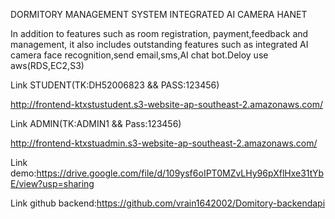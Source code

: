 DORMITORY MANAGEMENT SYSTEM INTEGRATED AI CAMERA HANET 

In addition to features such as room registration, payment,feedback and management, it also includes outstanding features such as  integrated AI camera face recognition,send email,sms,AI chat bot.Deloy use aws(RDS,EC2,S3) 



Link STUDENT(TK:DH52006823 && PASS:123456)

http://frontend-ktxstustudent.s3-website-ap-southeast-2.amazonaws.com/

Link ADMIN(TK:ADMIN1 && Pass:123456)

http://frontend-ktxstuadmin.s3-website-ap-southeast-2.amazonaws.com/

Link demo:https://drive.google.com/file/d/109ysf6oIPT0MZvLHy96pXflHxe31tYbE/view?usp=sharing

Link github backend:https://github.com/vrain1642002/Domitory-backendapi
